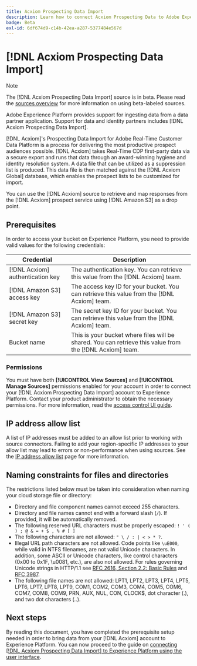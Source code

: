 ```yaml
---
title: Acxiom Prospecting Data Import
description: Learn how to connect Acxiom Prospecting Data to Adobe Experience Platform and Adobe Real-Time Customer Data Platform using the UI.
badge: Beta
exl-id: 6df674d9-c14b-42ea-a287-5377484e567d
---
```

# [!DNL Acxiom Prospecting Data Import]

>[!NOTE]
>
>The [!DNL Acxiom Prospecting Data Import] source is in beta. Please read the [sources overview](../../home.md#terms-and-conditions) for more information on using beta-labeled sources.

Adobe Experience Platform provides support for ingesting data from a data partner application. Support for data and identity partners includes [!DNL Acxiom Prospecting Data Import].

[!DNL Acxiom]'s Prospecting Data Import for Adobe Real-Time Customer Data Platform is a process for delivering the most productive prospect audiences possible. [!DNL Acxiom] takes Real-Time CDP first-party data via a secure export and runs that data through an award-winning hygiene and identity resolution system. A data file that can be utilized as a suppression list is produced. This data file is then matched against the [!DNL Acxiom Global] database, which enables the prospect lists to be customized for import.

You can use the [!DNL Acxiom] source to retrieve and map responses from the [!DNL Acxiom] prospect service using [!DNL Amazon S3] as a drop point.

## Prerequisites

In order to access your bucket on Experience Platform, you need to provide valid values for the following credentials:

| Credential | Description |
| --- | --- |
| [!DNL Acxiom] authentication key | The authentication key. You can retrieve this value from the [!DNL Acxiom] team. |
| [!DNL Amazon S3] access key | The access key ID for your bucket. You can retrieve this value from the [!DNL Acxiom] team. |
| [!DNL Amazon S3] secret key | The secret key ID for your bucket. You can retrieve this value from the [!DNL Acxiom] team. |
| Bucket name | This is your bucket where files will be shared. You can retrieve this value from the [!DNL Acxiom] team. |

### Permissions

You must have both **[!UICONTROL View Sources]** and **[!UICONTROL Manage Sources]** permissions enabled for your account in order to connect your [!DNL Acxiom Prospecting Data Import] account to Experience Platform. Contact your product administrator to obtain the necessary permissions. For more information, read the [access control UI guide](../../../access-control/abac/ui/permissions.md).

## IP address allow list

A list of IP addresses must be added to an allow list prior to working with source connectors. Failing to add your region-specific IP addresses to your allow list may lead to errors or non-performance when using sources. See the [IP address allow list](../../ip-address-allow-list.md) page for more information.

## Naming constraints for files and directories

The restrictions listed below must be taken into consideration when naming your cloud storage file or directory:

- Directory and file component names cannot exceed 255 characters.
- Directory and file names cannot end with a forward slash (`/`). If provided, it will be automatically removed.
- The following reserved URL characters must be properly escaped: `! ' ( ) ; @ & = + $ , % # [ ]`
- The following characters are not allowed: `" \ / : | < > * ?`.
- Illegal URL path characters are not allowed. Code points like `\uE000`, while valid in NTFS filenames, are not valid Unicode characters. In addition, some ASCII or Unicode characters, like control characters (0x00 to 0x1F, \u0081, etc.), are also not allowed. For rules governing Unicode strings in HTTP/1.1 see [RFC 2616, Section 2.2: Basic Rules](https://www.ietf.org/rfc/rfc2616.txt) and [RFC 3987](https://www.ietf.org/rfc/rfc3987.txt).
- The following file names are not allowed: LPT1, LPT2, LPT3, LPT4, LPT5, LPT6, LPT7, LPT8, LPT9, COM1, COM2, COM3, COM4, COM5, COM6, COM7, COM8, COM9, PRN, AUX, NUL, CON, CLOCK$, dot character (.), and two dot characters (..).

## Next steps

By reading this document, you have completed the prerequisite setup needed in order to bring data from your [!DNL Acxiom] account to Experience Platform. You can now proceed to the guide on [connecting [!DNL Acxiom Prospecting Data Import] to Experience Platform using the user interface](../../tutorials/ui/create/data-partners/acxiom-prospecting-data-import.md).
